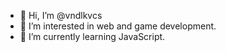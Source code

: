 - 👋 Hi, I’m @vndlkvcs
- 👀 I’m interested in web and game development.
- 🌱 I’m currently learning JavaScript.
